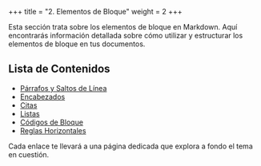 +++
title = "2. Elementos de Bloque"
weight = 2
+++

Esta sección trata sobre los elementos de bloque en Markdown. Aquí encontrarás información detallada sobre cómo utilizar y estructurar los elementos de bloque en tus documentos.

## Lista de Contenidos

- [Párrafos y Saltos de Línea](parrafos_saltos_linea/)
- [Encabezados](encabezados/)
- [Citas](citas/)
- [Listas](listas/)
- [Códigos de Bloque](codigos_bloque/)
- [Reglas Horizontales](reglas_horizontales/)

Cada enlace te llevará a una página dedicada que explora a fondo el tema en cuestión.